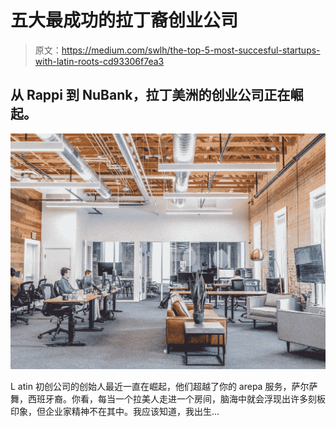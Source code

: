 # 五大最成功的拉丁裔创业公司

> 原文：<https://medium.com/swlh/the-top-5-most-succesful-startups-with-latin-roots-cd93306f7ea3>

## 从 Rappi 到 NuBank，拉丁美洲的创业公司正在崛起。

![](img/3132c56a2b4a1d4b17d07862ae0a6b70.png)

L atin 初创公司的创始人最近一直在崛起，他们超越了你的 arepa 服务，萨尔萨舞，西班牙裔。你看，每当一个拉美人走进一个房间，脑海中就会浮现出许多刻板印象，但企业家精神不在其中。我应该知道，我出生…
